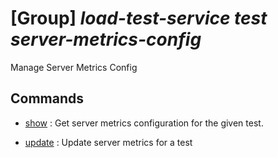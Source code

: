 # [Group] _load-test-service test server-metrics-config_

Manage Server Metrics Config

## Commands

- [show](/Commands/load-test-service/test/server-metrics-config/_show.md)
: Get server metrics configuration for the given test.

- [update](/Commands/load-test-service/test/server-metrics-config/_update.md)
: Update server metrics for a test

